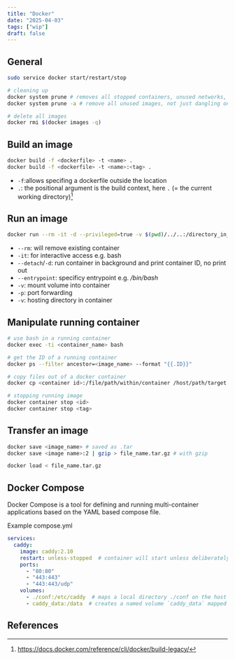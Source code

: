 ```yaml
---
title: "Docker" 
date: "2025-04-03" 
tags: ["wip"]
draft: false
---
```


## General

```bash
sudo service docker start/restart/stop

# cleaning up
docker system prune # removes all stopped containers, unused networks, dangling images, and build cache
docker system prune -a # remove all unused images, not just dangling ones

# delete all images 
docker rmi $(docker images -q)
```

## Build an image

```bash
docker build -f <dockerfile> -t <name> .
docker build -f <dockerfile> -t <name>:<tag> .
```

- `-f`:allows specifing a dockerfile outside the location
- `.`: the positional argument is the build context, here `.` (= the current working directory)[^docker-cli-build]

## Run an image

```bash
docker run --rm -it -d --privileged=true -v $(pwd)/../..:/directory_in_container --name <container_name> -p 8000:8000 <image_name>:<tag e.g. latest>
```

- `--rm`: will remove existing container
- `-it`: for interactive access e.g. bash
- `--detach`/`-d`: run container in background and print container ID, no print out
- `--entrypoint`: specificy entrypoint e.g. _/bin/bash_
- `-v`: mount volume into container
- `-p`: port forwarding
- `-v`: hosting directory in container

## Manipulate running container

```bash
# use bash in a running container
docker exec -ti <container_name> bash

# get the ID of a running container
docker ps --filter ancestor=<image_name> --format "{{.ID}}"

# copy files out of a docker container 
docker cp <container id>:/file/path/within/container /host/path/target  # e.g. docker cp e9e8acdb0440:/project/geo-countries/data/countries.geojson ~/Downloads

# stopping running image
docker container stop <id>
docker container stop <tag>
```

## Transfer an image

```bash
docker save <image_name> # saved as .tar
docker save <image name>:2 | gzip > file_name.tar.gz # with gzip

docker load < file_name.tar.gz
```

## Docker Compose

Docker Compose is a tool for defining and running multi-container applications based on the YAML based compose file.

Example compose.yml

```yaml
services:
  caddy:
    image: caddy:2.10
    restart: unless-stopped  # container will start unless deliberately stopped by the user
    ports:
      - "80:80"
      - "443:443"
      - "443:443/udp"
    volumes:
      - ./conf:/etc/caddy  # maps a local directory ./conf on the host machine to /etc/caddy inside the container
      - caddy_data:/data  # creates a named volume `caddy_data` mapped to `data` in the container. Named volumes are managed by Docker and persist even when containers are removed
```

## References

[^docker-cli-build]: https://docs.docker.com/reference/cli/docker/build-legacy/
